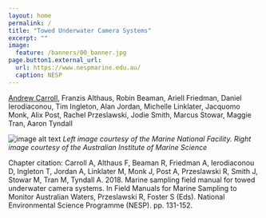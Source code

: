 ```yaml
---
layout: home
permalink: /
title: "Towed Underwater Camera Systems"
excerpt: ""
image:
  feature: /banners/00_banner.jpg
page.button1.external_url:
  url: https://www.nespmarine.edu.au/
  caption: NESP
---
```


[Andrew Carroll](mailto:andrew.carroll@ga.gov.au), Franzis Althaus, Robin Beaman, Ariell Friedman, Daniel Ierodiaconou, Tim Ingleton, Alan Jordan, Michelle Linklater, Jacquomo Monk, Alix Post, Rachel Przeslawski, Jodie Smith, Marcus Stowar, Maggie Tran, Aaron Tyndall

![image alt text](images/Towedimagery.jpg)
<i>Left image courtesy of the Marine National Facility. Right image courtesy of the Australian Institute of Marine Science</i>

Chapter citation:
Carroll A, Althaus F, Beaman R, Friedman A, Ierodiaconou D, Ingleton T, Jordan A, Linklater M, Monk J, Post A, Przeslawski R, Smith J, Stowar M, Tran M, Tyndall A. 2018. Marine sampling field manual for towed underwater camera systems. In Field Manuals for Marine Sampling to Monitor Australian Waters, Przeslawski R, Foster S (Eds). National Environmental Science Programme (NESP). pp. 131-152.
